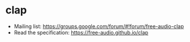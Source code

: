 clap
====

- Mailing list: https://groups.google.com/forum/#!forum/free-audio-clap
- Read the specification: https://free-audio.github.io/clap

